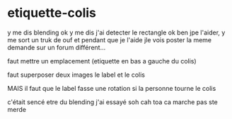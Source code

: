 # etiquette-colis

y me dis blending ok y me dis j'ai detecter le rectangle ok ben jpe l'aider, y me sort un truk de ouf et pendant que je l'aide jle vois poster la meme demande sur un forum différent... 

faut mettre un emplacement (etiquette en bas a gauche du colis)

faut superposer deux images le label et le colis

MAIS il faut que le label fasse une rotation si la personne tourne le colis

c'était sencé etre du blending j'ai essayé soh cah toa ca marche pas ste merde
